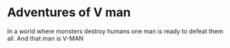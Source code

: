 # Adventures of V man

In a world where monsters destroy humans
one man is ready to defeat them all. And that man is V-MAN